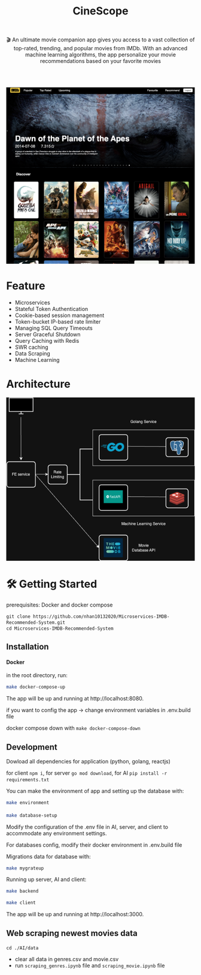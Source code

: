 <h1 align="center">CineScope</h1>

<br>
<p align="center">🎬 An ultimate movie companion app gives you access to a vast collection of top-rated, trending, and popular movies from IMDb. With an advanced machine learning algorithms, the app personalize your movie recommendations based on your favorite movies</p><br/>
<br/>

![Imdb snapshot](./.github/img/sample.png)

# Feature

- Microservices
- Stateful Token Authentication
- Cookie-based session management
- Token-bucket IP-based rate limiter
- Managing SQL Query Timeouts
- Server Graceful Shutdown
- Query Caching with Redis
- SWR caching 
- Data Scraping
- Machine Learning

# Architecture

![Imdb Architecture](./.github/img/IMDB_Architecture.drawio.png)

# 🛠 Getting Started

prerequisites: Docker and docker compose

```
git clone https://github.com/nhan10132020/Microservices-IMDB-Recommended-System.git
cd Microservices-IMDB-Recommended-System
```

## Installation

#### Docker

in the root directory, run:

```bash
make docker-compose-up
```

The app will be up and running at http://localhost:8080. 

if you want to config the app -> change environment variables in .env.build file

docker compose down with `make docker-compose-down`

## Development

Dowload all dependencies for application (python, golang, reactjs)

for client `npm i`, for server `go mod download`, for AI `pip install -r requirements.txt`

You can make the environment of app and setting up the database with:

```bash
make environment 

make database-setup
```

Modify the configuration of the .env file in AI, server, and client to accommodate any environment settings.

For databases config, modify their docker environment in .env.build file

Migrations data for database with:

```bash
make mygrateup
```

Running up server, AI and client:

```bash
make backend
```

```bash
make client
```

The app will be up and running at http://localhost:3000. 

## Web scraping newest movies data

`cd ./AI/data` 

- clear all data in genres.csv and movie.csv
- run `scraping_genres.ipynb` file and `scraping_movie.ipynb` file 